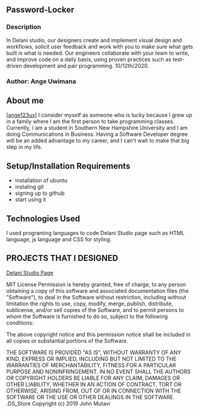 ## Password-Locker

### Description
In Delani studio, our designers create and implement visual design and workflows, solicit user feedback and work with you to make sure what gets built is what is needed. Our engineers collaborate with your team to write, and improve code on a daily basis, using proven practices such as test-driven development and pair programming.
10/12th/2020.

### Author: Ange Uwimana

## About me
[[ange123ux](https://github.com/ange123ux/delani-studio.git)]
I consider myself as someone who is lucky because I grew up in a family where I am the first person to take programming classes. Currently, I am a student in Southern New Hampshire University and I am doing Communications in Business. Having a Software Developer degree will be an added advantage to my career, and I can't wait to make that big step in my life. 

## Setup/Installation Requirements

* installation of ubuntu
* instaling git
* signing up to github 
* start using it
## Technologies Used
I used programing languages to code Delani Studio page such as HTML language, js language and CSS for styling.

  ## PROJECTS THAT I DESIGNED
[Delani Studio Page](https://ange123ux.github.io/delani-studio/)

MIT License
Permission is hereby granted, free of charge, to any person obtaining a copy
of this software and associated documentation files (the "Software"), to deal
in the Software without restriction, including without limitation the rights
to use, copy, modify, merge, publish, distribute, sublicense, and/or sell
copies of the Software, and to permit persons to whom the Software is
furnished to do so, subject to the following conditions:

The above copyright notice and this permission notice shall be included in all
copies or substantial portions of the Software.

THE SOFTWARE IS PROVIDED "AS IS", WITHOUT WARRANTY OF ANY KIND, EXPRESS OR
IMPLIED, INCLUDING BUT NOT LIMITED TO THE WARRANTIES OF MERCHANTABILITY,
FITNESS FOR A PARTICULAR PURPOSE AND NONINFRINGEMENT. IN NO EVENT SHALL THE
AUTHORS OR COPYRIGHT HOLDERS BE LIABLE FOR ANY CLAIM, DAMAGES OR OTHER
LIABILITY, WHETHER IN AN ACTION OF CONTRACT, TORT OR OTHERWISE, ARISING FROM,
OUT OF OR IN CONNECTION WITH THE SOFTWARE OR THE USE OR OTHER DEALINGS IN THE
SOFTWARE.
.DS_Store
Copyright (c) 2019 John Mutavi